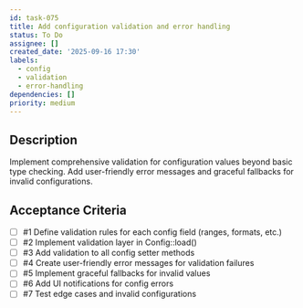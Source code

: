 ```yaml
---
id: task-075
title: Add configuration validation and error handling
status: To Do
assignee: []
created_date: '2025-09-16 17:30'
labels:
  - config
  - validation
  - error-handling
dependencies: []
priority: medium
---
```


## Description

Implement comprehensive validation for configuration values beyond basic type checking. Add user-friendly error messages and graceful fallbacks for invalid configurations.

## Acceptance Criteria
<!-- AC:BEGIN -->
- [ ] #1 Define validation rules for each config field (ranges, formats, etc.)
- [ ] #2 Implement validation layer in Config::load()
- [ ] #3 Add validation to all config setter methods
- [ ] #4 Create user-friendly error messages for validation failures
- [ ] #5 Implement graceful fallbacks for invalid values
- [ ] #6 Add UI notifications for config errors
- [ ] #7 Test edge cases and invalid configurations
<!-- AC:END -->
